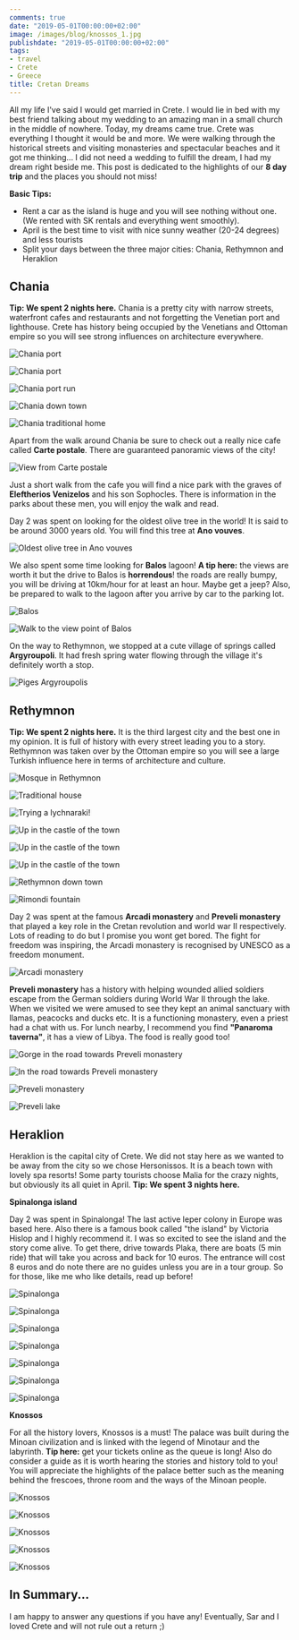 ```yaml
---
comments: true
date: "2019-05-01T00:00:00+02:00"
image: /images/blog/knossos_1.jpg
publishdate: "2019-05-01T00:00:00+02:00"
tags:
- travel
- Crete
- Greece
title: Cretan Dreams
---
```

All my life I've said I would get married in Crete. I would lie in bed with my best friend talking about my wedding to an amazing man in a small church in the middle of nowhere. Today, my dreams came true. Crete was everything I thought it would be and more. We were walking through the historical streets and visiting monasteries and spectacular beaches and it got me thinking... I did not need a wedding to fulfill the dream, I had my dream right beside me. This post is dedicated to the highlights of our **8 day trip** and the places you should not miss! 

**Basic Tips:**

- Rent a car as the island is huge and you will see nothing without one. (We rented with SK rentals and everything went smoothly). 
- April is the best time to visit with nice sunny weather (20-24 degrees) and less tourists
- Split your days between the three major cities: Chania, Rethymnon and Heraklion

## Chania

**Tip: We spent 2 nights  here.** Chania is a pretty city with narrow streets, waterfront cafes and restaurants and not forgetting the Venetian port and lighthouse. Crete has history being occupied by the Venetians and Ottoman empire so you will see strong influences on architecture everywhere. 

![](/images/blog/crete_1.jpg "Chania port")

![](/images/blog/crete_5.jpg "Chania port")

![](/images/blog/crete_3.jpg "Chania port run")

![](/images/blog/crete_4.jpg "Chania down town")

![](/images/blog/crete_8.jpg "Chania traditional home")

Apart from the walk around Chania be sure to check out a really nice cafe called **Carte postale**. There are guaranteed panoramic views of the city! 

![](/images/blog/crete_2.jpg "View from Carte postale")

Just a short walk from the cafe you will find a nice park with the graves of **Eleftherios Venizelos** and his son Sophocles. There is information in the parks about these men, you will enjoy the walk and read. 

Day 2 was spent on looking for the oldest olive tree in the world! It is said to be around 3000 years old. You will find this tree at **Ano vouves**. 

![](/images/blog/crete_10.jpg "Oldest olive tree in Ano vouves")

We also spent some time looking for **Balos** lagoon! **A tip here:** the views are worth it but the drive to Balos is **horrendous**! the roads are really bumpy, you will be driving at 10km/hour for at least an hour. Maybe get a jeep?  Also, be prepared to walk to the lagoon after you arrive by car to the parking lot.

![](/images/blog/crete_9.jpg "Balos")

![](/images/blog/crete_7.jpg "Walk to the view point of Balos")

On the way to Rethymnon, we stopped at a cute village of springs called **Argyroupoli**. It had fresh spring water flowing through the village it's definitely worth a stop. 

![](/images/blog/crete_11.jpg "Piges Argyroupolis")

## Rethymnon

**Tip: We spent 2 nights here.**  It is the third largest city and the best one in my opinion. It is full of history with every street leading you to a story. Rethymnon was taken over by the Ottoman empire so you will see a large Turkish influence here in terms of architecture and culture. 

![](/images/blog/reth_1.jpg "Mosque in Rethymnon")

![](/images/blog/reth_2.jpg "Traditional house")

![](/images/blog/reth_3.jpg "Trying a lychnaraki!")

![](/images/blog/reth_4.jpg "Up in the castle of the town")

![](/images/blog/reth_7.jpg "Up in the castle of the town")

![](/images/blog/reth_8.jpg "Up in the castle of the town")

![](/images/blog/reth_5.jpg "Rethymnon down town")

![](/images/blog/reth_6.jpg "Rimondi fountain")

Day 2 was spent at the famous **Arcadi monastery** and **Preveli monastery** that played a key role in the Cretan revolution and world war II respectively. Lots of reading to do but I promise you wont get bored. The fight for freedom was inspiring, the Arcadi monastery is recognised by UNESCO as a freedom monument.

![](/images/blog/arc_mon.jpg "Arcadi monastery")

**Preveli monastery** has a history with helping wounded allied soldiers escape from the German soldiers during World War II through the lake.  When we visited we were amused to see they kept an animal sanctuary with llamas, peacocks and ducks etc. It is a functioning monastery, even a priest had a chat with us. For lunch nearby, I recommend you find **"Panaroma taverna"**, it has a view of Libya. The food is really good too!

![](/images/blog/cr_gorge.jpg "Gorge in the road towards Preveli monastery")

![](/images/blog/prev_back.jpg "In the road towards Preveli monastery")

![](/images/blog/prev_monastery.jpg "Preveli monastery")

![](/images/blog/prev_lake.jpg "Preveli lake")

## Heraklion

Heraklion is the capital city of Crete. We did not stay here as we wanted to be away from the city so we chose Hersonissos. It is a beach town with lovely spa resorts! Some party tourists choose Malia for the crazy nights, but obviously its all quiet in April. 
**Tip: We spent 3 nights here.** 

**Spinalonga island**

Day 2 was spent in Spinalonga! The last active leper colony in Europe was based here. Also there is a famous book called "the island" by Victoria Hislop and I highly recommend it. I was so excited to see the island and the story come alive. To get there, drive towards Plaka, there are boats (5 min ride) that will take you across and back for 10 euros. The entrance will cost 8 euros and do note there are no guides unless you are in a tour group. So for those, like me who like details, read up before!

![](/images/blog/spin_1.jpg "Spinalonga")

![](/images/blog/spin_2.jpg "Spinalonga")

![](/images/blog/spin_3.jpg "Spinalonga")

![](/images/blog/spin_4.jpg "Spinalonga")

![](/images/blog/spin_5.jpg "Spinalonga")

![](/images/blog/spin_6.jpg "Spinalonga")

![](/images/blog/spin_7.jpg "Spinalonga")

**Knossos**

For all the history lovers, Knossos is a must! The palace was built during the Minoan civilization and is linked with the legend of Minotaur and the labyrinth. **Tip here:** get your tickets online as the queue is long! Also do consider a guide as it is worth hearing the stories and history told to you! You will appreciate the highlights of the palace better such as the meaning behind the frescoes, throne room and the ways of the Minoan people. 

![](/images/blog/knossos_1.jpg "Knossos")

![](/images/blog/knossos_2.jpg "Knossos")

![](/images/blog/knossos_3.jpg "Knossos")

![](/images/blog/knossos_4.jpg "Knossos")

![](/images/blog/knossos_5.jpg "Knossos")

## In Summary...

I am happy to answer any questions if you have any! Eventually, Sar and I loved Crete and will not rule out a return ;) 